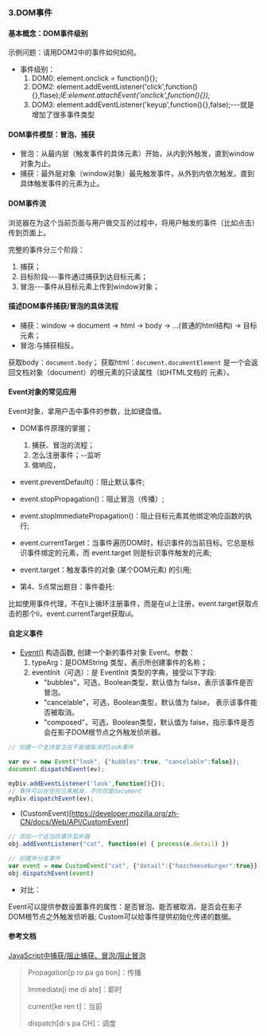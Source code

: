 ### 3.DOM事件

#### 基本概念：DOM事件级别

示例问题：请用DOM2中的事件如何如何。

- 事件级别：
    1. DOM0: element.onclick = function(){};
    2. DOM2: element.addEventListener('click',function(){},flase);*IE:element.attachEvent('onclick',function(){});*
    3. DOM3: element.addEventListener('keyup',function(){},false);---就是增加了很多事件类型

#### DOM事件模型：冒泡、捕获

- 冒泡：从最内层（触发事件的具体元素）开始，从内到外触发，直到window对象为止。
- 捕获：最外层对象（window对象）最先触发事件，从外到内依次触发，直到具体触发事件的元素为止。

#### DOM事件流

浏览器在为这个当前页面与用户做交互的过程中，将用户触发的事件（比如点击）传到页面上。

完整的事件分三个阶段：
1. 捕获；
2. 目标阶段---事件通过捕获到达目标元素；
3. 冒泡---事件从目标元素上传到window对象；

#### 描述DOM事件捕获/冒泡的具体流程

- 捕获：window -> document -> html -> body -> ...(普通的html结构) -> 目标元素；
- 冒泡:与捕获相反。

获取body：`document.body`；
获取html：`document.documentElement` 是一个会返回文档对象（document）的根元素的只读属性（如HTML文档的 <html> 元素）。

#### Event对象的常见应用

Event对象，拿用户击中事件的参数，比如键盘值。

- DOM事件原理的掌握；
    1. 捕获、冒泡的流程；
    2. 怎么注册事件；--监听
    3. 做响应，

- event.preventDefault()：阻止默认事件;
- event.stopPropagation()：阻止冒泡（传播）;
- event.stopImmediatePropagation()：阻止目标元素其他绑定响应函数的执行;
- event.currentTarget：当事件遍历DOM时，标识事件的当前目标。它总是标识事件绑定的元素，而 event.target 则是标识事件触发的元素;
- event.target：触发事件的对象 (某个DOM元素) 的引用;

- 第4、5点常出题目：事件委托:

比如使用事件代理，不在li上循环注册事件，而是在ul上注册，event.target获取点击的那个li，event.currentTarget获取ul。

#### 自定义事件

- [Event()](https://developer.mozilla.org/zh-CN/docs/Web/API/Event/Event) 构造函数, 创建一个新的事件对象 Event。参数：
    1. typeArg：是DOMString 类型，表示所创建事件的名称；
    2. eventInit（可选）：是 EventInit 类型的字典，接受以下字段:
        - "bubbles"，可选，Boolean类型，默认值为 false，表示该事件是否冒泡。
        - "cancelable"，可选，Boolean类型，默认值为 false， 表示该事件能否被取消。
        - "composed"，可选，Boolean类型，默认值为 false，指示事件是否会在影子DOM根节点之外触发侦听器。

```js
// 创建一个支持冒泡且不能被取消的look事件

var ev = new Event("look", {"bubbles":true, "cancelable":false});
document.dispatchEvent(ev);

myDiv.addEventListener('look',function(){});
// 事件可以在任何元素触发，不仅仅是document
myDiv.dispatchEvent(ev);
```

- (CustomEvent)[https://developer.mozilla.org/zh-CN/docs/Web/API/CustomEvent]

```js
// 添加一个适当的事件监听器
obj.addEventListener("cat", function(e) { process(e.detail) })

// 创建并分发事件
var event = new CustomEvent("cat", {"detail":{"hazcheeseburger":true}})
obj.dispatchEvent(event)
```

- 对比：

Event可以提供参数设置事件的属性：是否冒泡、能否被取消、是否会在影子DOM根节点之外触发侦听器;
Custom可以给事件提供初始化传递的数据。


#### 参考文档

[JavaScript中捕获/阻止捕获、冒泡/阻止冒泡](https://www.cnblogs.com/zhuzhenwei918/p/6139880.html)

> Propagation[p ro pa ga tion]：传播
> 
> Immediate[i me di ate]：即时
> 
> current[ke ren t]：当前
> 
>dispatch[di s pa CH]：调度
